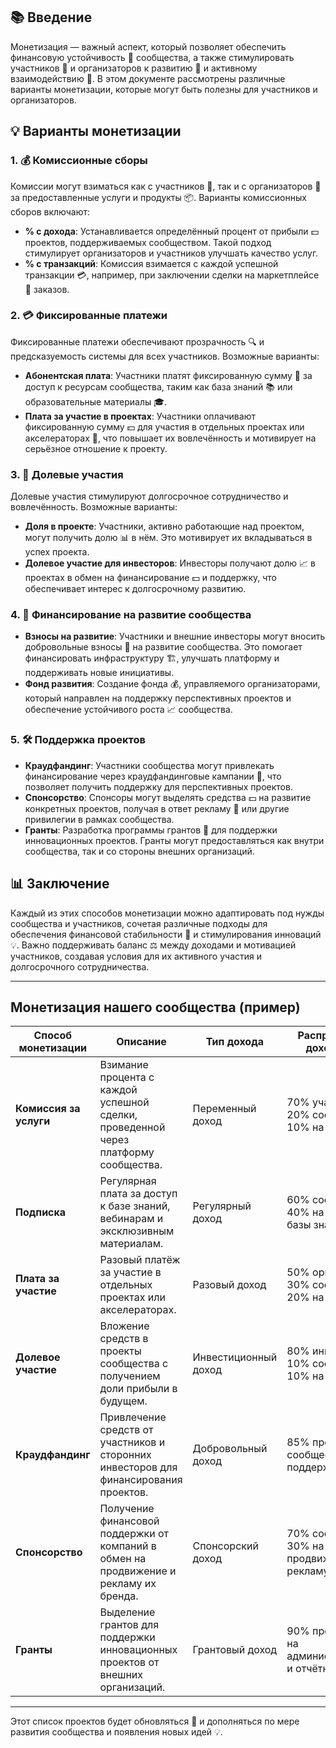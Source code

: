 ## 📚 Введение
Монетизация — важный аспект, который позволяет обеспечить финансовую устойчивость 💪 сообщества, а также стимулировать участников 👥 и организаторов к развитию 🚀 и активному взаимодействию 🤝. В этом документе рассмотрены различные варианты монетизации, которые могут быть полезны для участников и организаторов.

## 💡 Варианты монетизации

### 1. 💰 Комиссионные сборы
Комиссии могут взиматься как с участников 👤, так и с организаторов 👥 за предоставленные услуги и продукты 📦. Варианты комиссионных сборов включают:
- **% с дохода**: Устанавливается определённый процент от прибыли 💵 проектов, поддерживаемых сообществом. Такой подход стимулирует организаторов и участников улучшать качество услуг.
- **% с транзакций**: Комиссия взимается с каждой успешной транзакции 💳, например, при заключении сделки на маркетплейсе 🛒 заказов.

### 2. 💳 Фиксированные платежи
Фиксированные платежи обеспечивают прозрачность 🔍 и предсказуемость системы для всех участников. Возможные варианты:
- **Абонентская плата**: Участники платят фиксированную сумму 💸 за доступ к ресурсам сообщества, таким как база знаний 📚 или образовательные материалы 🎓.
- **Плата за участие в проектах**: Участники оплачивают фиксированную сумму 💵 для участия в отдельных проектах или акселераторах 🚀, что повышает их вовлечённость и мотивирует на серьёзное отношение к проекту.

### 3. 🤝 Долевые участия
Долевые участия стимулируют долгосрочное сотрудничество и вовлечённость. Возможные варианты:
- **Доля в проекте**: Участники, активно работающие над проектом, могут получить долю 📊 в нём. Это мотивирует их вкладываться в успех проекта.
- **Долевое участие для инвесторов**: Инвесторы получают долю 📈 в проектах в обмен на финансирование 💵 и поддержку, что обеспечивает интерес к долгосрочному развитию.

### 4. 🌱 Финансирование на развитие сообщества
- **Взносы на развитие**: Участники и внешние инвесторы могут вносить добровольные взносы 💸 на развитие сообщества. Это помогает финансировать инфраструктуру 🏗️, улучшать платформу и поддерживать новые инициативы.
- **Фонд развития**: Создание фонда 💰, управляемого организаторами, который направлен на поддержку перспективных проектов и обеспечение устойчивого роста 📈 сообщества.

### 5. 🛠️ Поддержка проектов
- **Краудфандинг**: Участники сообщества могут привлекать финансирование через краудфандинговые кампании 🤲, что позволяет получить поддержку для перспективных проектов.
- **Спонсорство**: Спонсоры могут выделять средства 💵 на развитие конкретных проектов, получая в ответ рекламу 📢 или другие привилегии в рамках сообщества.
- **Гранты**: Разработка программы грантов 🎁 для поддержки инновационных проектов. Гранты могут предоставляться как внутри сообщества, так и со стороны внешних организаций.

## 📊 Заключение
Каждый из этих способов монетизации можно адаптировать под нужды сообщества и участников, сочетая различные подходы для обеспечения финансовой стабильности 💪 и стимулирования инноваций 💡. Важно поддерживать баланс ⚖️ между доходами и мотивацией участников, создавая условия для их активного участия и долгосрочного сотрудничества.

---

## **Монетизация нашего сообщества** (пример)

| Способ монетизации     | Описание                                                                               | Тип дохода           | Распределение доходов (%)                          |
| ---------------------- | -------------------------------------------------------------------------------------- | -------------------- | -------------------------------------------------- |
| **Комиссия за услуги** | Взимание процента с каждой успешной сделки, проведенной через платформу сообщества.    | Переменный доход     | 70% участнику, 20% сообществу, 10% на развитие     |
| **Подписка**           | Регулярная плата за доступ к базе знаний, вебинарам и эксклюзивным материалам.         | Регулярный доход     | 60% сообществу, 40% на развитие базы знаний        |
| **Плата за участие**   | Разовый платёж за участие в отдельных проектах или акселераторах.                      | Разовый доход        | 50% организатору, 30% сообществу, 20% на поддержку |
| **Долевое участие**    | Вложение средств в проекты сообщества с получением доли прибыли в будущем.             | Инвестиционный доход | 80% инвестору, 10% сообществу, 10% на развитие     |
| **Краудфандинг**       | Привлечение средств от участников и сторонних инвесторов для финансирования проектов.  | Добровольный доход   | 85% проекту, 10% сообществу, 5% на поддержку       |
| **Спонсорство**        | Получение финансовой поддержки от компаний в обмен на продвижение и рекламу их бренда. | Спонсорский доход    | 70% сообществу, 30% на продвижение и рекламу       |
| **Гранты**             | Выделение грантов для поддержки инновационных проектов от внешних организаций.         | Грантовый доход      | 90% проекту, 10% на администрирование и отчётность |

---

Этот список проектов будет обновляться 🔄 и дополняться по мере развития сообщества и появления новых идей 💡.